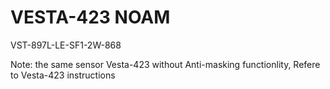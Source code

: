 # VESTA-423 NOAM

VST-897L-LE-SF1-2W-868

Note: the same sensor Vesta-423 without Anti-masking functionlity, Refere to Vesta-423 instructions
